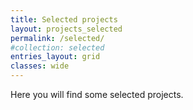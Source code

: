 ```yaml
---
title: Selected projects
layout: projects_selected
permalink: /selected/
#collection: selected
entries_layout: grid
classes: wide
---
```


Here you will find some selected projects.




